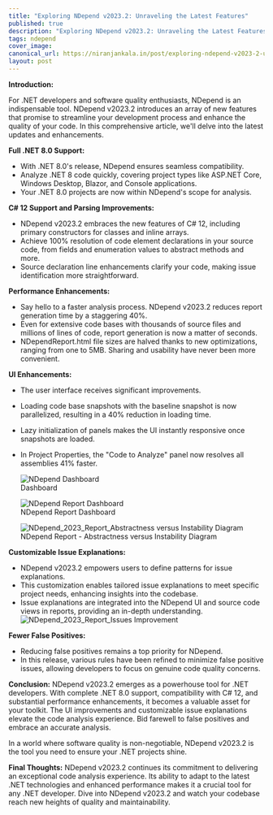 ```yaml
---
title: "Exploring NDepend v2023.2: Unraveling the Latest Features"
published: true
description: "Exploring NDepend v2023.2: Unraveling the Latest Features"
tags: ndepend
cover_image: 
canonical_url: https://niranjankala.in/post/exploring-ndepend-v2023-2-unraveling-the-latest-features
layout: post
---
```



**Introduction:**

For .NET developers and software quality enthusiasts, NDepend is an indispensable tool. NDepend v2023.2 introduces an array of new features that promise to streamline your development process and enhance the quality of your code. In this comprehensive article, we'll delve into the latest updates and enhancements.

**Full .NET 8.0 Support:**
- With .NET 8.0's release, NDepend ensures seamless compatibility.
- Analyze .NET 8 code quickly, covering project types like ASP.NET Core, Windows Desktop, Blazor, and Console applications.
- Your .NET 8.0 projects are now within NDepend's scope for analysis.

**C# 12 Support and Parsing Improvements:**
- NDepend v2023.2 embraces the new features of C# 12, including primary constructors for classes and inline arrays.
- Achieve 100% resolution of code element declarations in your source code, from fields and enumeration values to abstract methods and more.
- Source declaration line enhancements clarify your code, making issue identification more straightforward.

**Performance Enhancements:**
- Say hello to a faster analysis process. NDepend v2023.2 reduces report generation time by a staggering 40%.
- Even for extensive code bases with thousands of source files and millions of lines of code, report generation is now a matter of seconds.
- NDependReport.html file sizes are halved thanks to new optimizations, ranging from one to 5MB. Sharing and usability have never been more convenient.

**UI Enhancements:**
- The user interface receives significant improvements.
- Loading code base snapshots with the baseline snapshot is now parallelized, resulting in a 40% reduction in loading time.
- Lazy initialization of panels makes the UI instantly responsive once snapshots are loaded.
- In Project Properties, the "Code to Analyze" panel now resolves all assemblies 41% faster.

  ![NDepend Dashboard](https://blogger.googleusercontent.com/img/b/R29vZ2xl/AVvXsEhz6F0bhA-MIzXi50UcevrOA5Ls2pzrytVkvH63x19alTXV7-w1HAJq1RlRdoIabXjVryUmg7_LHHB6ECGIi-fQS_X7mYN72bZb4WQdgpQ116l2KQowz5BWi1UxQZeUIe2oYIawV9QpLUIuT04x56rIupNZcn-xjReiyvhYhl6BOVum5bJ68ZsPCE9uN5Q/w640-h340/NDepend_2023_HomeScreen.png)     
  Dashboard

    ![NDepend Report Dashboard](https://blogger.googleusercontent.com/img/b/R29vZ2xl/AVvXsEi2Hb02isNllvZUX0oCC7Ijty94cYm6j8nKnG0kuhe0X4ZeXNfs3NgvbuKLG6WyC7OrnYPXzo2J7pyP2UpBcV3L3eaonMe6JuGANsjoQkAdjb00sRvODdDd7b3907KNaRchyAery0JXaqHrZgNKRPMH9j5LxgQ4-m3OigQqlXlRzmmFQInHjjodmVThaVk/w640-h358/NDepend_2023_Report_HomeScreen.png)     
  NDepend Report Dashboard
   
   ![NDepend_2023_Report_Abstractness versus Instability Diagram](https://blogger.googleusercontent.com/img/b/R29vZ2xl/AVvXsEgf5-r1Fzbd7xmAuaTXFpWOdG4gMXz1JOLadh2XtZVnh7HCYhZ3nN9n6JgL_86LRJCkWqljicvSV_CalDiAS81x-YVnvnPk9FUD-ThUQQdm33eyxcPYLuLoUaoS5bXkrPA8B1LjSOjFe4Sp3g7-CbpueXCWe5k2slQ_tU02cx6zE9_Rg2AGsWlYnA0wtcY/w640-h344/NDepend_2023_Report_Abstractness%20versus%20Instability%20Diagram.png)    
NDepend Report - Abstractness versus Instability Diagram

**Customizable Issue Explanations:**
- NDepend v2023.2 empowers users to define patterns for issue explanations.
- This customization enables tailored issue explanations to meet specific project needs, enhancing insights into the codebase.
- Issue explanations are integrated into the NDepend UI and source code views in reports, providing an in-depth understanding.
  ![NDepend_2023_Report_Issues Improvement](https://blogger.googleusercontent.com/img/b/R29vZ2xl/AVvXsEiFUJCxsJEnOXvHAcslzpYtmk4hII2qMlUFREu05AYzyGC1UyfgDGAYBhxD_BL5uLhqAAygTaBVP9rT-RRPMKOzLXBfnRJ89gAXhCvAgL1HuUuQAM0sc6P86FDOmLcCDXTf9WYJxXNhV-BqnmbcnSzIqKq56FK_T0hdUtrplcOtn7qg3DMI4MOCLZVQVKM/w640-h344/NDepend_2023_Report_IssuesScreen.png)   

**Fewer False Positives:**
- Reducing false positives remains a top priority for NDepend.
- In this release, various rules have been refined to minimize false positive issues, allowing developers to focus on genuine code quality concerns.

**Conclusion:**
NDepend v2023.2 emerges as a powerhouse tool for .NET developers. With complete .NET 8.0 support, compatibility with C# 12, and substantial performance enhancements, it becomes a valuable asset for your toolkit. The UI improvements and customizable issue explanations elevate the code analysis experience. Bid farewell to false positives and embrace an accurate analysis.

In a world where software quality is non-negotiable, NDepend v2023.2 is the tool you need to ensure your .NET projects shine.

**Final Thoughts:**
NDepend v2023.2 continues its commitment to delivering an exceptional code analysis experience. Its ability to adapt to the latest .NET technologies and enhanced performance makes it a crucial tool for any .NET developer. Dive into NDepend v2023.2 and watch your codebase reach new heights of quality and maintainability.

